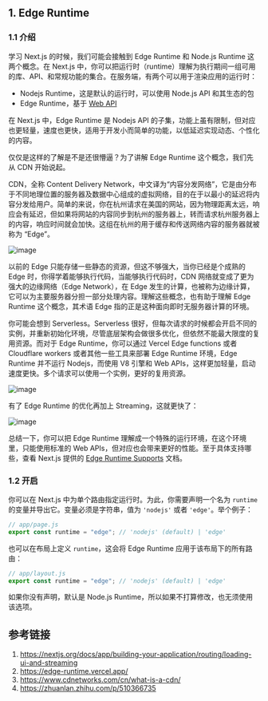 ## 1. Edge Runtime

### 1.1 介绍

学习 Next.js 的时候，我们可能会接触到 Edge Runtime 和 Node.js Runtime 这两个概念。在 Next.js 中，你可以把运行时（runtime）理解为执行期间一组可用的库、API、和常规功能的集合。在服务端，有两个可以用于渲染应用的运行时：

- Nodejs Runtime，这是默认的运行时，可以使用 Node.js API 和其生态的包
- Edge Runtime，基于 [Web API](https://nextjs.org/docs/app/api-reference/edge)

在 Next.js 中，Edge Runtime 是 Nodejs API 的子集，功能上虽有限制，但对应也更轻量，速度也更快，适用于开发小而简单的功能，以低延迟实现动态、个性化的内容。

仅仅是这样的了解是不是还很懵逼？为了讲解 Edge Runtime 这个概念，我们先从 CDN 开始说起。

CDN，全称 Content Delivery Network，中文译为“内容分发网络”，它是由分布于不同地理位置的服务器及数据中心组成的虚拟网络，目的在于以最小的延迟将内容分发给用户。简单的来说，你在杭州请求在美国的网站，因为物理距离太远，响应会有延迟，但如果将网站的内容同步到杭州的服务器上，转而请求杭州服务器上的内容，响应时间就会加快。这组在杭州的用于缓存和传送网络内容的服务器就被称为 “Edge”。

![image](https://s2.loli.net/2025/03/23/hIyuZXQ2z6qcgOY.png)

以前的 Edge 只能存储一些静态的资源，但这不够强大，当你已经是个成熟的 Edge 时，你得学着能够执行代码，当能够执行代码时，CDN 网络就变成了更为强大的边缘网络（Edge Network），在 Edge 发生的计算，也被称为边缘计算，它可以为主要服务器分担一部分处理内容。理解这些概念，也有助于理解 Edge Runtime 这个概念，其术语 Edge 指的正是这种面向即时无服务器计算的环境。

你可能会想到 Serverless。Serverless 很好，但每次请求的时候都会开启不同的实例，并重新初始化环境，尽管底层架构会做很多优化，但依然不能最大限度的复用资源。而对于 Edge Runtime，你可以通过 Vercel Edge functions 或者 Cloudflare workers 或者其他一些工具来部署 Edge Runtime 环境，Edge Runtime 并不运行 Nodejs，而使用 V8 引擎和 Web APIs，这样更加轻量，启动速度更快。多个请求可以使用一个实例，更好的复用资源。

![image](https://s2.loli.net/2025/03/23/PAMtCFfixph2nRX.png)

有了 Edge Runtime 的优化再加上 Streaming，这就更快了：

![image](https://s2.loli.net/2025/03/23/AWck9xbVB6KrJZL.png)

总结一下，你可以把 Edge Runtime 理解成一个特殊的运行环境，在这个环境里，只能使用标准的 Web APIs，但对应也会带来更好的性能。至于具体支持哪些，查看 Next.js 提供的 [Edge Runtime Supports](https://nextjs.org/docs/app/api-reference/edge) 文档。

### 1.2 开启

你可以在 Next.js 中为单个路由指定运行时。为此，你需要声明一个名为 `runtime` 的变量并导出它。变量必须是字符串，值为 `'nodejs'` 或者 `'edge'`。举个例子：

```javascript
// app/page.js
export const runtime = "edge"; // 'nodejs' (default) | 'edge'
```

也可以在布局上定义 `runtime`，这会将 Edge Runtime 应用于该布局下的所有路由：

```javascript
// app/layout.js
export const runtime = "edge"; // 'nodejs' (default) | 'edge'
```

如果你没有声明，默认是 Node.js Runtime，所以如果不打算修改，也无须使用该选项。

## 参考链接

1. <https://nextjs.org/docs/app/building-your-application/routing/loading-ui-and-streaming>
2. <https://edge-runtime.vercel.app/>
3. <https://www.cdnetworks.com/cn/what-is-a-cdn/>
4. <https://zhuanlan.zhihu.com/p/510366735>
